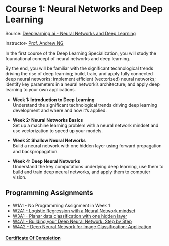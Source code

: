 # Course 1: Neural Networks and Deep Learning

Source: [Deeplearning.ai - Neural Networks and Deep Learning](https://www.coursera.org/learn/neural-networks-deep-learning/)

Instructor- [Prof. Andrew NG](https://www.andrewng.org/)

In the first course of the Deep Learning Specialization, you will study the foundational concept of neural networks and deep learning.

By the end, you will be familiar with the significant technological trends driving the rise of deep learning; build, train, and apply fully connected deep neural networks; implement efficient (vectorized) neural networks; identify key parameters in a neural network’s architecture; and apply deep learning to your own applications.

- **Week 1: Introduction to Deep Learning**  
Understand the significant technological trends driving deep learning development and where and how it’s applied.

- **Week 2: Neural Networks Basics**  
Set up a machine learning problem with a neural network mindset and use vectorization to speed up your models.

- **Week 3: Shallow Neural Networks**  
Build a neural network with one hidden layer using forward propagation and backpropagation.

- **Week 4: Deep Neural Networks**  
Understand the key computations underlying deep learning, use them to build and train deep neural networks, and apply them to computer vision.

## Programming Assignments
- W1A1 - No Programming Assignment in Week 1
- [W2A1 - Logistic Regression with a Neural Network mindset](https://nbviewer.org/github/RalfNiem/coursera-deep-learning-specialization/blob/main/1%20Neural%20Networks%20and%20Deep%20Learning/ex2%20-%20Logistic%20Regression/Logistic_Regression_with_a_Neural_Network_mindset_v6a.ipynb)
- [W3A1 - Planar data classification with one hidden layer](https://nbviewer.org/github/RalfNiem/coursera-deep-learning-specialization/blob/main/1%20Neural%20Networks%20and%20Deep%20Learning/ex3%20-%20NN%20with%20one%20hidden%20layer/Planar_data_classification_with_onehidden_layer_v6c.ipynb)
- [W4A1 - Building your Deep Neural Network: Step by Step](https://nbviewer.org/github/RalfNiem/coursera-deep-learning-specialization/blob/main/1%20Neural%20Networks%20and%20Deep%20Learning/ex4%20-%20Build%20your%20Deep%20Neural%20Network/Building_your_Deep_Neural_Network_Step_by_Step_v8a.ipynb)
- [W4A2 - Deep Neural Network for Image Classification: Application](https://nbviewer.org/github/RalfNiem/coursera-deep-learning-specialization/blob/main/1%20Neural%20Networks%20and%20Deep%20Learning/ex5%20-%20Deep%20Neural%20Network%20Application/Deep_Neural_Network_Application_v8.ipynb)
 


#### [Certificate Of Completion](https://coursera.org/share/2f2e7bc615737483a2968a7f320993ab)
